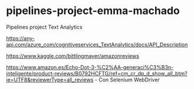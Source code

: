 # pipelines-project-emma-machado

Pipelines project Text Analytics

https://any-api.com/azure_com/cognitiveservices_TextAnalytics/docs/API_Description

https://www.kaggle.com/bittlingmayer/amazonreviews

https://www.amazon.es/Echo-Dot-3-%C2%AA-generaci%C3%B3n-inteligente/product-reviews/B0792HCFTG/ref=cm_cr_dp_d_show_all_btm?ie=UTF8&reviewerType=all_reviews - Con Selenium WebDriver

